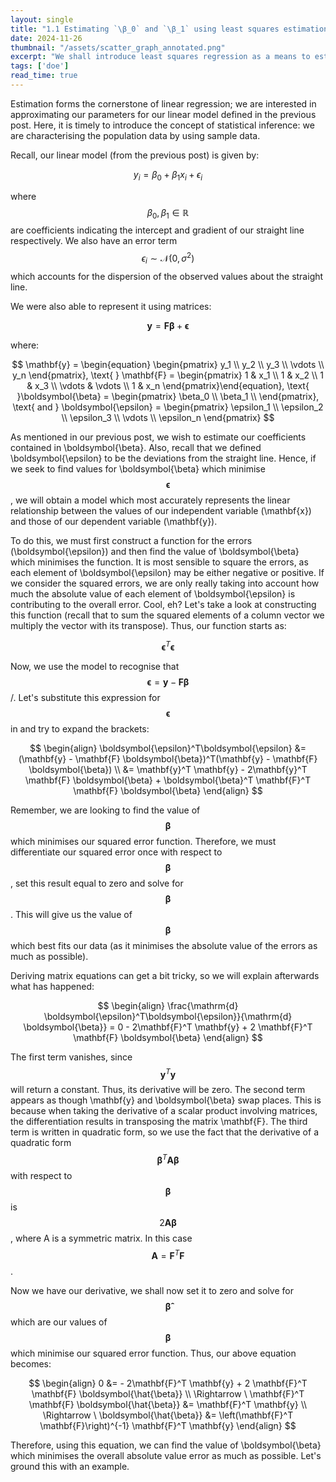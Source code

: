 ```yaml
---
layout: single
title: "1.1 Estimating `\β_0` and `\β_1` using least squares estimation"
date: 2024-11-26
thumbnail: "/assets/scatter_graph_annotated.png"
excerpt: "We shall introduce least squares regression as a means to estimate `\β_0` and `\β_1`."
tags: ['doe']
read_time: true
---
```

<script src="https://polyfill.io/v3/polyfill.min.js?features=es6"></script>
<script id="MathJax-script" async src="https://cdn.jsdelivr.net/npm/mathjax@3/es5/tex-mml-chtml.js"></script>
<script type="text/javascript" async
  src="https://cdnjs.cloudflare.com/ajax/libs/mathjax/2.7.7/MathJax.js?config=TeX-MML-AM_CHTML">
</script>

Estimation forms the cornerstone of linear regression; we are interested in approximating our parameters for our linear model defined in the previous post. Here, it is timely to introduce the concept of statistical inference: we are characterising the population data by using sample data.

Recall, our linear model (from the previous post) is given by:

$$
\begin{equation}
y_i = \beta_0 + \beta_1 x_i + \epsilon_i
\end{equation}
$$

where $$\beta_0, \beta_1 \in \mathbb{R}$$ are coefficients indicating the intercept and gradient of our straight line respectively. We also have an error term $$\epsilon_i \sim \mathcal{N}(0, \sigma^2)$$ which accounts for the dispersion of the observed values about the straight line.

We were also able to represent it using matrices:

$$
\begin{equation}
\mathbf{y} = \mathbf{F} \boldsymbol{\beta} + \boldsymbol{\epsilon}
\end{equation}
$$

where:

$$
\mathbf{y} = \begin{equation}
\begin{pmatrix}
y_1 \\
y_2 \\
y_3 \\
\vdots \\
y_n
\end{pmatrix}, \text{      } \mathbf{F} = \begin{pmatrix}
1 & x_1 \\
1 & x_2 \\
1 & x_3 \\
\vdots & \vdots \\
1 & x_n
\end{pmatrix}\end{equation}, \text{      }\boldsymbol{\beta} = \begin{pmatrix}
\beta_0 \\
\beta_1 \\
\end{pmatrix}, \text{   and   } \boldsymbol{\epsilon} = \begin{pmatrix}
\epsilon_1 \\
\epsilon_2 \\
\epsilon_3 \\
\vdots \\
\epsilon_n
\end{pmatrix}
$$

As mentioned in our previous post, we wish to estimate our coefficients contained in \boldsymbol{\beta}. Also, recall that we defined \boldsymbol{\epsilon} to be the deviations from the straight line. Hence, if we seek to find values for \boldsymbol{\beta} which minimise $$\boldsymbol{\epsilon}$$, we will obtain a model which most accurately represents the linear relationship between the values of our independent variable (\mathbf{x}) and those of our dependent variable (\mathbf{y}).

To do this, we must first construct a function for the errors (\boldsymbol{\epsilon}) and then find the value of \boldsymbol{\beta} which minimises the function. It is most sensible to square the errors, as each element of \boldsymbol{\epsilon} may be either negative or positive. If we consider the squared errors, we are only really taking into account how much the absolute value of each element of \boldsymbol{\epsilon} is contributing to the overall error. Cool, eh? Let's take a look at constructing this function (recall that to sum the squared elements of a column vector we multiply the vector with its transpose). Thus, our function starts as:

$$\boldsymbol{\epsilon}^T\boldsymbol{\epsilon}$$

Now, we use the model to recognise that $$\boldsymbol{\epsilon} = \mathbf{y} - \mathbf{F} \boldsymbol{\beta}$$/. Let's substitute this expression for $$\boldsymbol{\epsilon}$$ in and try to expand the brackets:

$$
\begin{align}
\boldsymbol{\epsilon}^T\boldsymbol{\epsilon} &= (\mathbf{y} - \mathbf{F} \boldsymbol{\beta})^T(\mathbf{y} - \mathbf{F} \boldsymbol{\beta}) \\
&= \mathbf{y}^T \mathbf{y} - 2\mathbf{y}^T \mathbf{F} \boldsymbol{\beta} + \boldsymbol{\beta}^T \mathbf{F}^T \mathbf{F} \boldsymbol{\beta}
\end{align}
$$

Remember, we are looking to find the value of $$\boldsymbol{\beta}$$ which minimises our squared error function. Therefore, we must differentiate our squared error once with respect to $$\boldsymbol{\beta}$$, set this result equal to zero and solve for $$\boldsymbol{\beta}$$. This will give us the value of $$\boldsymbol{\beta}$$ which best fits our data (as it minimises the absolute value of the errors as much as possible).

Deriving matrix equations can get a bit tricky, so we will explain afterwards what has happened:

$$
\begin{align}
\frac{\mathrm{d} \boldsymbol{\epsilon}^T\boldsymbol{\epsilon}}{\mathrm{d} \boldsymbol{\beta}} = 0 - 2\mathbf{F}^T \mathbf{y} + 2 \mathbf{F}^T \mathbf{F} \boldsymbol{\beta}
\end{align}
$$

The first term vanishes, since $$\mathbf{y}^T \mathbf{y}$$ will return a constant. Thus, its derivative will be zero. The second term appears as though \mathbf{y} and \boldsymbol{\beta} swap places. This is because when taking the derivative of a scalar product involving matrices, the differentiation results in transposing the matrix \mathbf{F}. The third term is written in quadratic form, so we use the fact that the derivative of a quadratic form $$\boldsymbol{\beta}^T \mathbf{A} \boldsymbol{\beta}$$ with respect to $$\boldsymbol{\beta}$$ is $$2 \mathbf{A}\boldsymbol{\beta}$$, where A is a symmetric matrix. In this case $$\mathbf{A} = \mathbf{F}^T \mathbf{F}$$.

Now we have our derivative, we shall now set it to zero and solve for $$\boldsymbol{\hat{\beta}}$$ which are our values of $$\boldsymbol{\beta}$$ which minimise our squared error function. Thus, our above equation becomes:

$$
\begin{align}
0 &= - 2\mathbf{F}^T \mathbf{y} + 2 \mathbf{F}^T \mathbf{F} \boldsymbol{\hat{\beta}} \\
\Rightarrow \ \mathbf{F}^T \mathbf{F} \boldsymbol{\hat{\beta}} &= \mathbf{F}^T \mathbf{y} \\
\Rightarrow \ \boldsymbol{\hat{\beta}} &=  \left(\mathbf{F}^T \mathbf{F}\right)^{-1} \mathbf{F}^T \mathbf{y}
\end{align}
$$

Therefore, using this equation, we can find the value of \boldsymbol{\beta} which minimises the overall absolute value error as much as possible. Let's ground this with an example.


